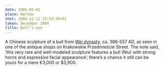 ```yaml
---
date: 2005-02-02
place: Warsaw
shot: 2004-12-12 23:53:28+01
taken: December 2004
title: Bull’s-eye
---
```


A Chinese sculpture of a bull from [Wei dynasty](http://en.wikipedia.org/wiki/Northern_Wei), ca. 386-557 AD, as seen in one of the antique shops on Krakowskie Przedmieście Street. The note said, ‘this very rare and well-modeled sculpture features a bull (Niu) with strong horns and expressive facial appearance’; there’s a chance it still can be yours for a mere €3,000 or $3,900.
